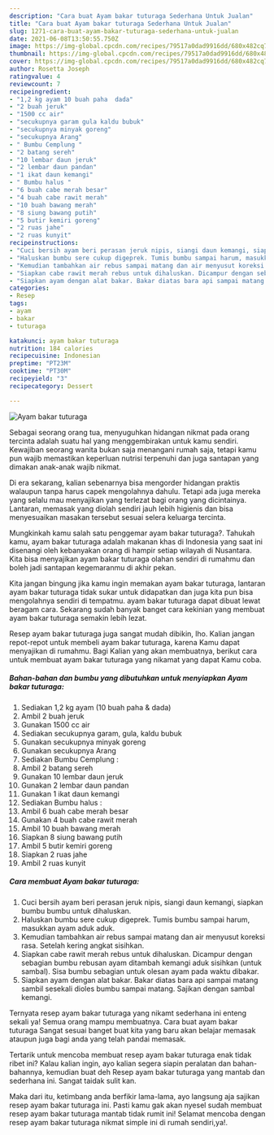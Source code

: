 ```yaml
---
description: "Cara buat Ayam bakar tuturaga Sederhana Untuk Jualan"
title: "Cara buat Ayam bakar tuturaga Sederhana Untuk Jualan"
slug: 1271-cara-buat-ayam-bakar-tuturaga-sederhana-untuk-jualan
date: 2021-06-08T13:50:55.750Z
image: https://img-global.cpcdn.com/recipes/79517a0dad9916dd/680x482cq70/ayam-bakar-tuturaga-foto-resep-utama.jpg
thumbnail: https://img-global.cpcdn.com/recipes/79517a0dad9916dd/680x482cq70/ayam-bakar-tuturaga-foto-resep-utama.jpg
cover: https://img-global.cpcdn.com/recipes/79517a0dad9916dd/680x482cq70/ayam-bakar-tuturaga-foto-resep-utama.jpg
author: Rosetta Joseph
ratingvalue: 4
reviewcount: 7
recipeingredient:
- "1,2 kg ayam 10 buah paha  dada"
- "2 buah jeruk"
- "1500 cc air"
- "secukupnya garam gula kaldu bubuk"
- "secukupnya minyak goreng"
- "secukupnya Arang"
- " Bumbu Cemplung "
- "2 batang sereh"
- "10 lembar daun jeruk"
- "2 lembar daun pandan"
- "1 ikat daun kemangi"
- " Bumbu halus "
- "6 buah cabe merah besar"
- "4 buah cabe rawit merah"
- "10 buah bawang merah"
- "8 siung bawang putih"
- "5 butir kemiri goreng"
- "2 ruas jahe"
- "2 ruas kunyit"
recipeinstructions:
- "Cuci bersih ayam beri perasan jeruk nipis, siangi daun kemangi, siapkan bumbu bumbu untuk dihaluskan."
- "Haluskan bumbu sere cukup digeprek. Tumis bumbu sampai harum, masukkan ayam aduk aduk."
- "Kemudian tambahkan air rebus sampai matang dan air menyusut koreksi rasa. Setelah kering angkat sisihkan."
- "Siapkan cabe rawit merah rebus untuk dihaluskan. Dicampur dengan sebagian bumbu rebusan ayam ditambah kemangi aduk sisihkan (untuk sambal). Sisa bumbu sebagian untuk olesan ayam pada waktu dibakar."
- "Siapkan ayam dengan alat bakar. Bakar diatas bara api sampai matang sambil sesekali dioles bumbu sampai matang. Sajikan dengan sambal kemangi."
categories:
- Resep
tags:
- ayam
- bakar
- tuturaga

katakunci: ayam bakar tuturaga 
nutrition: 184 calories
recipecuisine: Indonesian
preptime: "PT23M"
cooktime: "PT30M"
recipeyield: "3"
recipecategory: Dessert

---
```



![Ayam bakar tuturaga](https://img-global.cpcdn.com/recipes/79517a0dad9916dd/680x482cq70/ayam-bakar-tuturaga-foto-resep-utama.jpg)

Sebagai seorang orang tua, menyuguhkan hidangan nikmat pada orang tercinta adalah suatu hal yang menggembirakan untuk kamu sendiri. Kewajiban seorang  wanita bukan saja menangani rumah saja, tetapi kamu pun wajib memastikan keperluan nutrisi terpenuhi dan juga santapan yang dimakan anak-anak wajib nikmat.

Di era  sekarang, kalian sebenarnya bisa mengorder hidangan praktis walaupun tanpa harus capek mengolahnya dahulu. Tetapi ada juga mereka yang selalu mau menyajikan yang terlezat bagi orang yang dicintainya. Lantaran, memasak yang diolah sendiri jauh lebih higienis dan bisa menyesuaikan masakan tersebut sesuai selera keluarga tercinta. 



Mungkinkah kamu salah satu penggemar ayam bakar tuturaga?. Tahukah kamu, ayam bakar tuturaga adalah makanan khas di Indonesia yang saat ini disenangi oleh kebanyakan orang di hampir setiap wilayah di Nusantara. Kita bisa menyajikan ayam bakar tuturaga olahan sendiri di rumahmu dan boleh jadi santapan kegemaranmu di akhir pekan.

Kita jangan bingung jika kamu ingin memakan ayam bakar tuturaga, lantaran ayam bakar tuturaga tidak sukar untuk didapatkan dan juga kita pun bisa mengolahnya sendiri di tempatmu. ayam bakar tuturaga dapat dibuat lewat beragam cara. Sekarang sudah banyak banget cara kekinian yang membuat ayam bakar tuturaga semakin lebih lezat.

Resep ayam bakar tuturaga juga sangat mudah dibikin, lho. Kalian jangan repot-repot untuk membeli ayam bakar tuturaga, karena Kamu dapat menyajikan di rumahmu. Bagi Kalian yang akan membuatnya, berikut cara untuk membuat ayam bakar tuturaga yang nikamat yang dapat Kamu coba.

<!--inarticleads1-->

##### Bahan-bahan dan bumbu yang dibutuhkan untuk menyiapkan Ayam bakar tuturaga:

1. Sediakan 1,2 kg ayam (10 buah paha &amp; dada)
1. Ambil 2 buah jeruk
1. Gunakan 1500 cc air
1. Sediakan secukupnya garam, gula, kaldu bubuk
1. Gunakan secukupnya minyak goreng
1. Gunakan secukupnya Arang
1. Sediakan  Bumbu Cemplung :
1. Ambil 2 batang sereh
1. Gunakan 10 lembar daun jeruk
1. Gunakan 2 lembar daun pandan
1. Gunakan 1 ikat daun kemangi
1. Sediakan  Bumbu halus :
1. Ambil 6 buah cabe merah besar
1. Gunakan 4 buah cabe rawit merah
1. Ambil 10 buah bawang merah
1. Siapkan 8 siung bawang putih
1. Ambil 5 butir kemiri goreng
1. Siapkan 2 ruas jahe
1. Ambil 2 ruas kunyit




<!--inarticleads2-->

##### Cara membuat Ayam bakar tuturaga:

1. Cuci bersih ayam beri perasan jeruk nipis, siangi daun kemangi, siapkan bumbu bumbu untuk dihaluskan.
1. Haluskan bumbu sere cukup digeprek. Tumis bumbu sampai harum, masukkan ayam aduk aduk.
1. Kemudian tambahkan air rebus sampai matang dan air menyusut koreksi rasa. Setelah kering angkat sisihkan.
1. Siapkan cabe rawit merah rebus untuk dihaluskan. Dicampur dengan sebagian bumbu rebusan ayam ditambah kemangi aduk sisihkan (untuk sambal). Sisa bumbu sebagian untuk olesan ayam pada waktu dibakar.
1. Siapkan ayam dengan alat bakar. Bakar diatas bara api sampai matang sambil sesekali dioles bumbu sampai matang. Sajikan dengan sambal kemangi.




Ternyata resep ayam bakar tuturaga yang nikamt sederhana ini enteng sekali ya! Semua orang mampu membuatnya. Cara buat ayam bakar tuturaga Sangat sesuai banget buat kita yang baru akan belajar memasak ataupun juga bagi anda yang telah pandai memasak.

Tertarik untuk mencoba membuat resep ayam bakar tuturaga enak tidak ribet ini? Kalau kalian ingin, ayo kalian segera siapin peralatan dan bahan-bahannya, kemudian buat deh Resep ayam bakar tuturaga yang mantab dan sederhana ini. Sangat taidak sulit kan. 

Maka dari itu, ketimbang anda berfikir lama-lama, ayo langsung aja sajikan resep ayam bakar tuturaga ini. Pasti kamu gak akan nyesel sudah membuat resep ayam bakar tuturaga mantab tidak rumit ini! Selamat mencoba dengan resep ayam bakar tuturaga nikmat simple ini di rumah sendiri,ya!.

